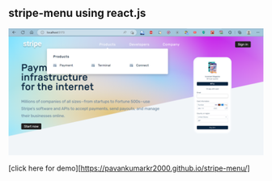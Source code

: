 ## stripe-menu using react.js

![banner](https://github.com/pavanKumarKR2000/stripe-menu/blob/main/stripe-menu.png?raw=true)

[click here for demo][https://pavankumarkr2000.github.io/stripe-menu/]
